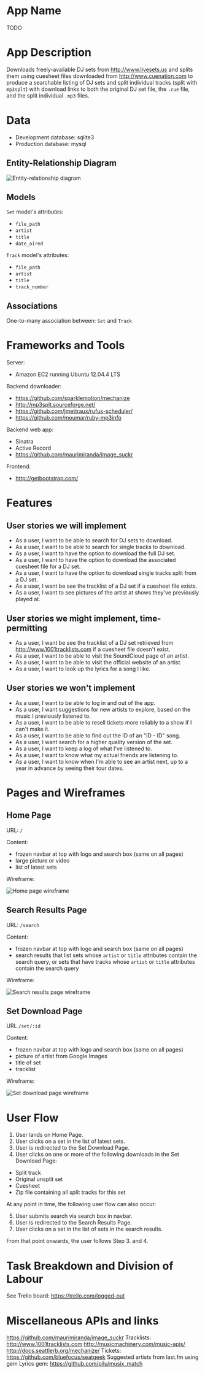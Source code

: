 # App Name

TODO

# App Description

Downloads freely-available DJ sets from <http://www.livesets.us> and splits them using cuesheet files downloaded from <http://www.cuenation.com> to produce a searchable listing of DJ sets and split individual tracks (split with `mp3splt`) with download links to both the original DJ set file, the `.cue` file, and the split individual `.mp3` files.

# Data

- Development database: sqlite3
- Production database: mysql

## Entity-Relationship Diagram

![Entity-relationship diagram](er_diagram.png)

## Models

`Set` model's attributes:

- `file_path`
- `artist`
- `title`
- `date_aired`

`Track` model's attributes:

- `file_path`
- `artist`
- `title`
- `track_number`

## Associations

One-to-many association between: `Set` and `Track`

# Frameworks and Tools

Server:

- Amazon EC2 running Ubuntu 12.04.4 LTS

Backend downloader:

- https://github.com/sparklemotion/mechanize
- http://mp3splt.sourceforge.net/
- https://github.com/jmettraux/rufus-scheduler/
- https://github.com/moumar/ruby-mp3info

Backend web app:

- Sinatra
- Active Record
- https://github.com/maurimiranda/image_suckr

Frontend:

- http://getbootstrap.com/

# Features

## User stories we will implement

- As a user, I want to be able to search for DJ sets to download.
- As a user, I want to be able to search for single tracks to download.
- As a user, I want to have the option to download the full DJ set.
- As a user, I want to have the option to download the associated cuesheet file for a DJ set.
- As a user, I want to have the option to download single tracks split from a DJ set.
- As a user, I want be see the tracklist of a DJ set if a cuesheet file exists.
- As a user, I want to see pictures of the artist at shows they've previously played at.

## User stories we might implement, time-permitting

- As a user, I want be see the tracklist of a DJ set retrieved from <http://www.1001tracklists.com> if a cuesheet file doesn't exist.
- As a user, I want to be able to visit the SoundCloud page of an artist.
- As a user, I want to be able to visit the official website of an artist.
- As a user, I want to look up the lyrics for a song I like.

## User stories we won't implement

- As a user, I want to be able to log in and out of the app.
- As a user, I want suggestions for new artists to explore, based on the music I previously listened to.
- As a user, I want to be able to resell tickets more reliably to a show if I can't make it.
- As a user, I want to be able to find out the ID of an "ID - ID" song.
- As a user, I want search for a higher quality version of the set.
- As a user, I want to keep a log of what I've listened to.
- As a user, I want to know what my actual friends are listening to.
- As a user, I want to know when I'm able to see an artist next, up to a year in advance by seeing their tour dates.

# Pages and Wireframes

## Home Page

URL: `/`

Content:

- frozen navbar at top with logo and search box (same on all pages)
- large picture or video
- list of latest sets

Wireframe:

![Home page wireframe](wireframe_1_home_page.jpg)

## Search Results Page

URL: `/search`

Content:

- frozen navbar at top with logo and search box (same on all pages)
- search results that list sets whose `artist` or `title` attributes contain the search query, or sets that have tracks whose `artist` or `title` attributes contain the search query

Wireframe:

![Search results page wireframe](wireframe_2_search_results_page.jpg)

## Set Download Page

URL `/set/:id`

Content:

- frozen navbar at top with logo and search box (same on all pages)
- picture of artist from Google Images
- title of set
- tracklist

Wireframe:

![Set download page wireframe](wireframe_3_set_download_page.jpg)

# User Flow 

1. User lands on Home Page.
2. User clicks on a set in the list of latest sets.
3. User is redirected to the Set Download Page.
4. User clicks on one or more of the following downloads in the Set Download Page:
  - Split track
  - Original unsplit set
  - Cuesheet
  - Zip file containing all split tracks for this set

At any point in time, the following user flow can also occur:

5. User submits search via search box in navbar.
6. User is redirected to the Search Results Page.
7. User clicks on a set in the list of sets in the search results.

From that point onwards, the user follows Step 3. and 4.

# Task Breakdown and Division of Labour

See Trello board: https://trello.com/logged-out

# Miscellaneous APIs and links

https://github.com/maurimiranda/image_suckr
Tracklists: http://www.1001tracklists.com
http://musicmachinery.com/music-apis/
http://docs.seattlerb.org/mechanize/
Tickets: https://github.com/bluefocus/seatgeek
Suggested artists from last.fm using gem
Lyrics gem: https://github.com/pilu/musix_match
